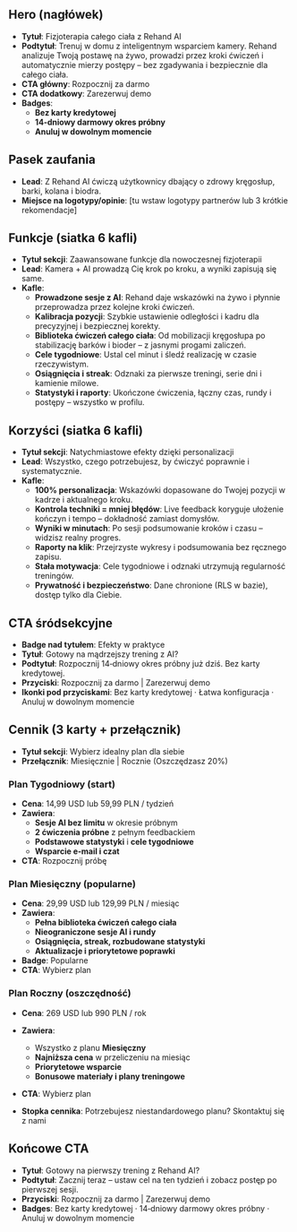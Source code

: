 ## Hero (nagłówek)

- **Tytuł**: Fizjoterapia całego ciała z Rehand AI
- **Podtytuł**: Trenuj w domu z inteligentnym wsparciem kamery. Rehand analizuje Twoją postawę na żywo, prowadzi przez kroki ćwiczeń i automatycznie mierzy postępy – bez zgadywania i bezpiecznie dla całego ciała.
- **CTA główny**: Rozpocznij za darmo
- **CTA dodatkowy**: Zarezerwuj demo
- **Badges**:
  - **Bez karty kredytowej**
  - **14‑dniowy darmowy okres próbny**
  - **Anuluj w dowolnym momencie**

## Pasek zaufania

- **Lead**: Z Rehand AI ćwiczą użytkownicy dbający o zdrowy kręgosłup, barki, kolana i biodra.
- **Miejsce na logotypy/opinie**: [tu wstaw logotypy partnerów lub 3 krótkie rekomendacje]

## Funkcje (siatka 6 kafli)

- **Tytuł sekcji**: Zaawansowane funkcje dla nowoczesnej fizjoterapii
- **Lead**: Kamera + AI prowadzą Cię krok po kroku, a wyniki zapisują się same.
- **Kafle**:
  - **Prowadzone sesje z AI**: Rehand daje wskazówki na żywo i płynnie przeprowadza przez kolejne kroki ćwiczeń.
  - **Kalibracja pozycji**: Szybkie ustawienie odległości i kadru dla precyzyjnej i bezpiecznej korekty.
  - **Biblioteka ćwiczeń całego ciała**: Od mobilizacji kręgosłupa po stabilizację barków i bioder – z jasnymi progami zaliczeń.
  - **Cele tygodniowe**: Ustal cel minut i śledź realizację w czasie rzeczywistym.
  - **Osiągnięcia i streak**: Odznaki za pierwsze treningi, serie dni i kamienie milowe.
  - **Statystyki i raporty**: Ukończone ćwiczenia, łączny czas, rundy i postępy – wszystko w profilu.

## Korzyści (siatka 6 kafli)

- **Tytuł sekcji**: Natychmiastowe efekty dzięki personalizacji
- **Lead**: Wszystko, czego potrzebujesz, by ćwiczyć poprawnie i systematycznie.
- **Kafle**:
  - **100% personalizacja**: Wskazówki dopasowane do Twojej pozycji w kadrze i aktualnego kroku.
  - **Kontrola techniki = mniej błędów**: Live feedback koryguje ułożenie kończyn i tempo – dokładność zamiast domysłów.
  - **Wyniki w minutach**: Po sesji podsumowanie kroków i czasu – widzisz realny progres.
  - **Raporty na klik**: Przejrzyste wykresy i podsumowania bez ręcznego zapisu.
  - **Stała motywacja**: Cele tygodniowe i odznaki utrzymują regularność treningów.
  - **Prywatność i bezpieczeństwo**: Dane chronione (RLS w bazie), dostęp tylko dla Ciebie.

## CTA śródsekcyjne

- **Badge nad tytułem**: Efekty w praktyce
- **Tytuł**: Gotowy na mądrzejszy trening z AI?
- **Podtytuł**: Rozpocznij 14‑dniowy okres próbny już dziś. Bez karty kredytowej.
- **Przyciski**: Rozpocznij za darmo | Zarezerwuj demo
- **Ikonki pod przyciskami**: Bez karty kredytowej · Łatwa konfiguracja · Anuluj w dowolnym momencie

## Cennik (3 karty + przełącznik)

- **Tytuł sekcji**: Wybierz idealny plan dla siebie
- **Przełącznik**: Miesięcznie | Rocznie (Oszczędzasz 20%)

### Plan Tygodniowy (start)

- **Cena**: 14,99 USD lub 59,99 PLN / tydzień
- **Zawiera**:
  - **Sesje AI bez limitu** w okresie próbnym
  - **2 ćwiczenia próbne** z pełnym feedbackiem
  - **Podstawowe statystyki** i **cele tygodniowe**
  - **Wsparcie e‑mail i czat**
- **CTA**: Rozpocznij próbę

### Plan Miesięczny (popularne)

- **Cena**: 29,99 USD lub 129,99 PLN / miesiąc
- **Zawiera**:
  - **Pełna biblioteka ćwiczeń całego ciała**
  - **Nieograniczone sesje AI i rundy**
  - **Osiągnięcia, streak, rozbudowane statystyki**
  - **Aktualizacje i priorytetowe poprawki**
- **Badge**: Popularne
- **CTA**: Wybierz plan

### Plan Roczny (oszczędność)

- **Cena**: 269 USD lub 990 PLN / rok
- **Zawiera**:
  - Wszystko z planu **Miesięczny**
  - **Najniższa cena** w przeliczeniu na miesiąc
  - **Priorytetowe wsparcie**
  - **Bonusowe materiały i plany treningowe**
- **CTA**: Wybierz plan

- **Stopka cennika**: Potrzebujesz niestandardowego planu? Skontaktuj się z nami

## Końcowe CTA

- **Tytuł**: Gotowy na pierwszy trening z Rehand AI?
- **Podtytuł**: Zacznij teraz – ustaw cel na ten tydzień i zobacz postęp po pierwszej sesji.
- **Przyciski**: Rozpocznij za darmo | Zarezerwuj demo
- **Badges**: Bez karty kredytowej · 14‑dniowy darmowy okres próbny · Anuluj w dowolnym momencie


